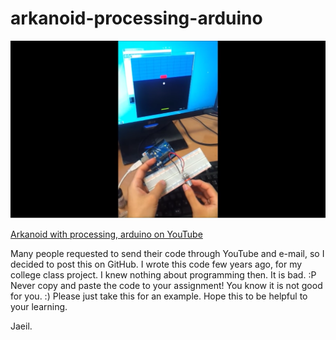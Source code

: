 # arkanoid-processing-arduino

![Screenshot](https://github.com/jae1e/arkanoid-processing-arduino/blob/master/screenshot.png)

[Arkanoid with processing, arduino on YouTube](https://youtu.be/YjE0HqZCjfQ)

Many people requested to send their code through YouTube and e-mail, so I decided to post this on GitHub.
I wrote this code few years ago, for my college class project. I knew nothing about programming then. It is bad. :P
Never copy and paste the code to your assignment! You know it is not good for you. :)
Please just take this for an example.
Hope this to be helpful to your learning.

Jaeil.
